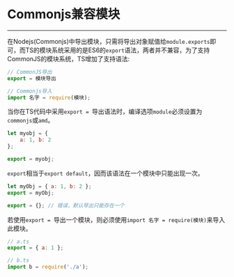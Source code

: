 # Commonjs兼容模块
***
在Nodejs(Commonjs)中导出模块，只需将导出对象赋值给`module.exports`即可，而TS的模块系统采用的是ES6的`export`语法，两者并不兼容，为了支持CommonJS的模块系统，TS增加了支持语法:

```js
// CommonJS导出
export = 模块导出

// Commonjs导入
import 名字 = require(模块);
```

当你在TS代码中采用`export = `导出语法时，编译选项`module`必须设置为`commonjs`或`amd`。

```js
let myobj = {
    a: 1, b: 2
};

export = myobj;
```

`export`相当于`export default`，因而该语法在一个模块中只能出现一次。

```js
let myObj = { a: 1, b: 2 };
export = myObj;

export = {}; // 错误，默认导出只能存在一个
```

若使用`export = `导出一个模块，则必须使用`import 名字 = require(模块)`来导入此模块。

```js
// a.ts
export = { a: 1 };

// b.ts
import b = require('./a');
```